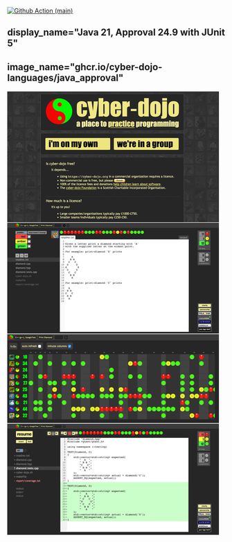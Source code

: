 [![Github Action (main)](https://github.com/cyber-dojo-languages/java-approval/actions/workflows/main.yml/badge.svg)](https://github.com/cyber-dojo-languages/java-approval/actions)

## display_name="Java 21, Approval 24.9 with JUnit 5"
## image_name="ghcr.io/cyber-dojo-languages/java_approval"

![cyber-dojo.org home page](https://github.com/cyber-dojo/cyber-dojo/blob/master/shared/home_page_snapshot.png)